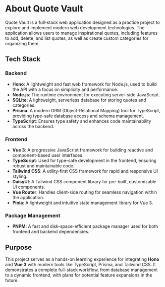 # About Quote Vault

Quote Vault is a full-stack web application designed as a practice project to explore and implement modern web development technologies. The application allows users to manage inspirational quotes, including features to add, delete, and list quotes, as well as create custom categories for organizing them.

## Tech Stack

### Backend
- **Hono**: A lightweight and fast web framework for Node.js, used to build the API with a focus on simplicity and performance.
- **Node.js**: The runtime environment for executing server-side JavaScript.
- **SQLite**: A lightweight, serverless database for storing quotes and categories.
- **Prisma**: A modern ORM (Object-Relational Mapping) tool for TypeScript, providing type-safe database access and schema management.
- **TypeScript**: Ensures type safety and enhances code maintainability across the backend.

### Frontend
- **Vue 3**: A progressive JavaScript framework for building reactive and component-based user interfaces.
- **TypeScript**: Used for type-safe development in the frontend, ensuring robust and maintainable code.
- **Tailwind CSS**: A utility-first CSS framework for rapid and responsive UI styling.
- **DaisyUI**: A Tailwind CSS component library for pre-built, customizable UI components.
- **Vue Router**: Handles client-side routing for seamless navigation within the application.
- **Pinia**: A lightweight and intuitive state management library for Vue 3.

### Package Management
- **PNPM**: A fast and disk-space-efficient package manager used for both frontend and backend dependencies.



## Purpose
This project serves as a hands-on learning experience for integrating **Hono** and **Vue 3** with modern tools like TypeScript, Prisma, and Tailwind CSS. It demonstrates a complete full-stack workflow, from database management to a dynamic frontend, with plans for potential feature expansions in the future.
